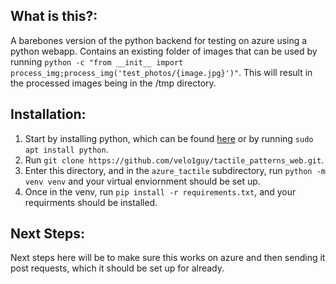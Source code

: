 ## What is this?:
A barebones version of the python backend for testing on azure using a python webapp. Contains an existing folder of images that can be used by running `python -c "from __init__ import process_img;process_img('test_photos/{image.jpg}')"`. This will result in the processed images being in the /tmp directory.

## Installation:

1. Start by installing python, which can be found [here](https://www.python.org/downloads/) or by running `sudo apt install python`. 
2. Run `git clone https://github.com/velo1guy/tactile_patterns_web.git`.
3. Enter this directory, and in the `azure_tactile` subdirectory, run `python -m venv venv` and your virtual enviornment should be set up.
4. Once in the venv, run `pip install -r requirements.txt`, and your requirments should be installed. 

## Next Steps:

Next steps here will be to make sure this works on azure and then sending it post requests, which it should be set up for already.


